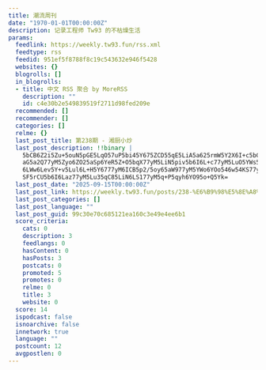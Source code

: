 ```yaml
---
title: 潮流周刊
date: "1970-01-01T00:00:00Z"
description: 记录工程师 Tw93 的不枯燥生活
params:
  feedlink: https://weekly.tw93.fun/rss.xml
  feedtype: rss
  feedid: 951ef5f8788f8c19c543632e946f5428
  websites: {}
  blogrolls: []
  in_blogrolls:
  - title: 中文 RSS 聚合 by MoreRSS
    description: ""
    id: c4e30b2e549839519f2711d98fed209e
  recommended: []
  recommender: []
  categories: []
  relme: {}
  last_post_title: 第238期 - 湘厨小炒
  last_post_description: !!binary |
    5bCB6Z2i5Zu+5ouN5pGE5LqO57uP5bi45Y675ZCD55qE5LiA5a625rmW5Y2X6I+c5bCP6a
    aG5a2Q77yM5Zyo6ZO25aSp6YeR5Z+O5bqX77yM5LiN5piv5b6I6L+c77yM5LuO5YWs5Y+4
    6LWw6Lev5Y+v5Lul6L+H5Y6777yM6ICB5p2/5oy65aW977yM5YWo6YOo546w54KS77yM6Z
    SF5rCU5b6I6Laz77yM5Lu35qC85LiN6LS177yM5q+P5qyh6YO95o+Q5Yk=
  last_post_date: "2025-09-15T00:00:00Z"
  last_post_link: https://weekly.tw93.fun/posts/238-%E6%B9%98%E5%8E%A8%E5%B0%8F%E7%82%92/
  last_post_categories: []
  last_post_language: ""
  last_post_guid: 99c30e70c685121ea160c3e49e4ee6b1
  score_criteria:
    cats: 0
    description: 3
    feedlangs: 0
    hasContent: 0
    hasPosts: 3
    postcats: 0
    promoted: 5
    promotes: 0
    relme: 0
    title: 3
    website: 0
  score: 14
  ispodcast: false
  isnoarchive: false
  innetwork: true
  language: ""
  postcount: 12
  avgpostlen: 0
---
```

